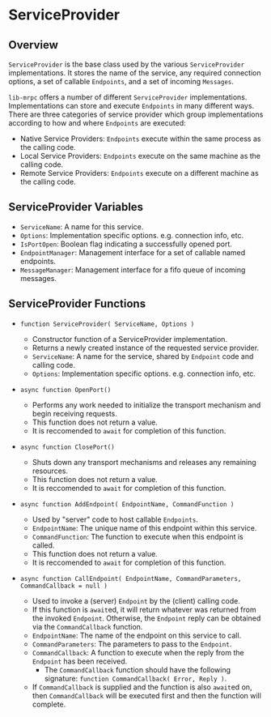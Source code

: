 
# ServiceProvider

## Overview

`ServiceProvider` is the base class used by the various `ServiceProvider` implementations.
It stores the name of the service, any required connection options, a set of callable `Endpoints`, and a set of incoming `Messages`.

`lib-mrpc` offers a number of different `ServiceProvider` implementations.
Implementations can store and execute `Endpoints` in many different ways.
There are three categories of service provider which group implementations according to how and
where `Endpoints` are executed:

- Native Service Providers: `Endpoints` execute within the same process as the calling code.
- Local Service Providers: `Endpoints` execute on the same machine as the calling code.
- Remote Service Providers: `Endpoints` execute on a different machine as the calling code.


## ServiceProvider Variables

- `ServiceName`: A name for this service.
- `Options`: Implementation specific options. e.g. connection info, etc.
- `IsPortOpen`: Boolean flag indicating a successfully opened port.
- `EndpointManager`: Management interface for a set of callable named endpoints.
- `MessageManager`: Management interface for a fifo queue of incoming messages.


## ServiceProvider Functions

- `function ServiceProvider( ServiceName, Options )`
	- Constructor function of a ServiceProvider implementation.
	- Returns a newly created instance of the requested service provider.
	- `ServiceName`: A name for the service, shared by `Endpoint` code and calling code.
	- `Options`: Implementation specific options. e.g. connection info, etc.

- `async function OpenPort()`
	- Performs any work needed to initialize the transport mechanism and begin receiving requests.
	- This function does not return a value.
	- It is reccomended to `await` for completion of this function.

- `async function ClosePort()`
	- Shuts down any transport mechanisms and releases any remaining resources.
	- This function does not return a value.
	- It is reccomended to `await` for completion of this function.

- `async function AddEndpoint( EndpointName, CommandFunction )`
	- Used by "server" code to host callable `Endpoints`.
	- `EndpointName`: The unique name of this endpoint within this service.
	- `CommandFunction`: The function to execute when this endpoint is called.
	- This function does not return a value.
	- It is reccomended to `await` for completion of this function.

- `async function CallEndpoint( EndpointName, CommandParameters, CommandCallback = null )`
	- Used to invoke a (server) `Endpoint` by the (client) calling code.
	- If this function is `await`ed, it will return whatever was returned from the invoked `Endpoint`.
		Otherwise, the `Endpoint` reply can be obtained via the `CommandCallback` function.
	- `EndpointName`: The name of the endpoint on this service to call.
	- `CommandParameters`: The parameters to pass to the `Endpoint`.
	- `CommandCallback`: A function to execute when the reply from the `Endpoint` has been received.
		- The `CommandCallback` function should have the following signature: `function CommandCallback( Error, Reply )`.
	- If `CommandCallback` is supplied and the function is also `await`ed on,
		then `CommandCallback` will be executed first and then the function will complete.

